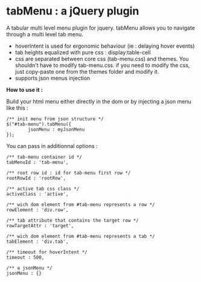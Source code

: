 tabMenu : a jQuery plugin
=========================

A tabular multi level menu plugin for jquery. tabMenu allows you to navigate through a multi level tab menu.

<ul>
<li>hoverIntent is used for ergonomic behaviour (ie : delaying hover events)</li>
<li>tab heights equalized with pure css : display:table-cell</li>
<li>css are separated between core css (tab-menu.css) and themes. You shouldn't have to modify tab-menu.css.
  if you need to modify the css, just copy-paste one from the themes folder and modify it.</li>
<li>supports json menus injection</li>
</ul>

<b>How to use it :</b>

Build your html menu either directly in the dom or by injecting a json menu like this :
	
	/** init menu from json structure */
	$("#tab-menu").tabMenu({
	  		jsonMenu : myJsonMenu
	});

You can pass in additionnal options :
	
	/** tab-menu container id */
	tabMenuId : 'tab-menu',
	
	/** root row id : id for tab-menu first row */
	rootRowId : 'rootRow',
	
	/** active tab css class */
	activeClass : 'active',
	
	/** wich dom element from #tab-menu represents a row */
	rowElement : 'div.row',
	
	/** tab attribute that contains the target row */
	rowTargetAttr : 'target',
	
	/** wich dom element from #tab-menu represents a tab */
	tabElement : 'div.tab',
	
	/** timeout for hoverIntent */
	timeout : 500,
	
	/** a jsonMenu */
	jsonMenu : {}
	

